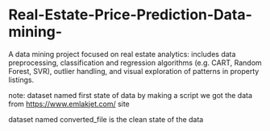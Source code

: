 # Real-Estate-Price-Prediction-Data-mining-
A data mining project focused on real estate analytics: includes data preprocessing, classification and regression algorithms (e.g. CART, Random Forest, SVR), outlier handling, and visual exploration of patterns in property listings.

note:
dataset named first state of data by making a script we got the data from https://www.emlakjet.com/ site        

dataset named converted_file is the clean state of the data

